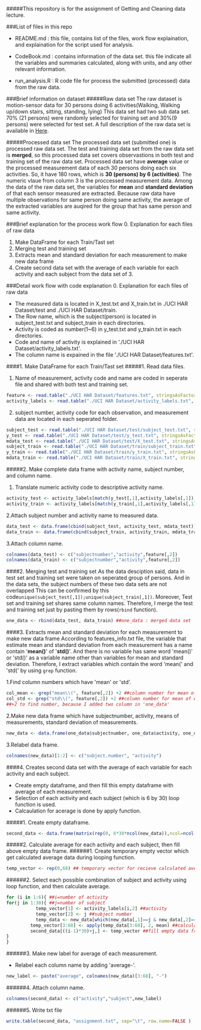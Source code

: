 #####This repository is for the assignment of Getting and Cleaning data lecture.

###List of files in this repo
* README.md : this file, contains list of the files, work flow explaination, and explaination for the script used for analysis.

* CodeBook.md : contains information of the data set. this file indicate all the variables and summaries calculated, along with units, and any other relevant information.

* run_analysis.R : R code file for process the submitted (processed) data from the raw data.

###Brief information on dataset
#####Raw data set
The raw dataset is motion-sensor data for 30 persons doing 6 activities(Walking, Walking up/down stairs, sitting, standing, lying)
This data set had two sub data set. 70% (21 persons) were randomly selected for training set and 30%(9 persons) were selected for test set. A full description of the raw data set is available in [Here](http://archive.ics.uci.edu/ml/datasets/Human+Activity+Recognition+Using+Smartphones).

#####Processed data set
The processed data set (submitted one) is processed raw data set. The test and training data set from the raw data set is **merged**, so this processed data set covers observastions in both test and training set of the raw data set.  Processed data set have **average** value or the processed measurement data of each 30 persons doing each six activities. So, it have 180 rows, which is **30 (persons) by 6 (activities)**. 
The numeric vlaue from column 3 is  the proccessed measurement data. Among the data of the raw data set, the variables for **mean** and **standard deviation** of that each sensor measured are extracted. Because raw data have multiple observations for same person doing same activity, the average of the extracted variables are auqired for the group that has same person and same activity.

###Brief explanation for the process work flow
0. Explanation for each files of raw data
1. Make DataFrame for each Train/Tast set
2. Merging test and training set
3. Extracts mean and standard deviation for each measurement to make new data frame
4. Create second data set with the average of each variable for each activity and each subject from the data set of 3.

###Detail work flow with code explanation
0. Explanation for each files of raw data
 - The measured data is located in X_test.txt and X_train.txt in ./UCI HAR Dataset/test and ./UCI HAR Dataset/train.
 - The Row name, which is the subject(person) is located in subject_test.txt and subject_train in each directories.
 - Activity is coded as number(1~6) in y_test.txt and y_train.txt in each directories.
 - Code and name of activity is explained in './UCI HAR Dataset/activity_labels.txt'.
 - The column name is expained in the file './UCI HAR Dataset/features.txt'.

####1. Make DataFrame for each Train/Tast set
#####1. Read data files.
  1. Name of measurement, activity code and name are coded in seperate file and shared with both test and training set.  
   ```R  
   feature <- read.table("./UCI HAR Dataset/features.txt", stringsAsFactors=F) ##name of measurement(column)
   activity_labels <- read.table("./UCI HAR Dataset/activity_labels.txt", stringsAsFactors=F) ##activity number(code) and name
   ```  

  2. subject number, activity code for each observation, and measurement data are located in each seperated folder.  
   ```R  
   subject_test <- read.table("./UCI HAR Dataset/test/subject_test.txt", stringsAsFactors=F) ##subject number of test set
   y_test <- read.table("./UCI HAR Dataset/test/y_test.txt", stringsAsFactors=F) ##activity code of test set
   mdata_test <- read.table("./UCI HAR Dataset/test/X_test.txt", stringsAsFactors=F) ##measured data of test set
   subject_train <- read.table("./UCI HAR Dataset/train/subject_train.txt", stringsAsFactors=F) ##subject number of train set
   y_train <- read.table("./UCI HAR Dataset/train/y_train.txt", stringsAsFactors=F) ##activity code of train set
   mdata_train <- read.table("./UCI HAR Dataset/train/X_train.txt", stringsAsFactors=F) ##measured data of train set
   ```  

#####2. Make complete data frame with activity name, subject number, and column name.  
  1. Translate numeric activity code to descriptive activity name.  
   ```R  
   activity_test <- activity_labels[match(y_test[,1],activity_labels[,1]),2] #activity name for test set
   activity_train <- activity_labels[match(y_train[,1],activity_labels[,1]),2] #activity name for training set
   ```  

  2.Attach subject number and activity name to measured data.  
   ```R  
   data_test <- data.frame(cbind(subject_test, activity_test, mdata_test))
   data_train <- data.frame(cbind(subject_train, activity_train, mdata_train))
  ```  

  3.Attach column name.  
   ```R  
   colnames(data_test) <- c("subjectnumber","activity",feature[,2])
   colnames(data_train) <- c("subjectnumber","activity",feature[,2])
   ```  

####2. Merging test and training set
  As the data desciption said, data in test set and training set were taken on seperated group of persons. And in the data sets, the subject numbers of these two data sets are not overlapped This can be confirmed by this code`unique(subject_test[,1]);unique(subject_train[,1])`. Moreover, Test set and training set shares same column names. Therefore, I merge the test and training set just by pasting them by rows(`rbind` function).
   ```R
   one_data <- rbind(data_test, data_train) ##one_data : merged data set
   ```

####3. Extracts mean and standard deviation for each measurement to make new data frame
  According to features_info.txt file, the variable that estimate mean and standard deviation from each  measurement has a name contain '**mean()**' of '**std()**'. And there is no variable has same word 'mean()' or 'std()' as a variable name other than variables for mean and standard deviation. Therefore, I extract variables which contain the word 'mean(' and 'std(' by using `grep` function.

  1.Find column numbers which have 'mean' or 'std'.
   ```R
   col_mean <- grep("mean\\(", feature[,2]) +2 ##column number for mean of each measurement.
   col_std <- grep("std\\(", feature[,2]) +2 ##column number for mean of each measurement.
   ##+2 to find number, because I added two column in 'one_data'
   ```
  2.Make new data frame which have subjectnumber, activity, means of measurements, standard deviation of measurements.
   ```R
   new_data <- data.frame(one_data$subjectnumber, one_data$activity, one_data[,col_mean], one_data[,col_std])
   ```
  3.Relabel data frame.
   ```R
   colnames(new_data)[1:2] <- c("subject.number", "activity")
   ```

####4. Creates second data set with the average of each variable for each activity and each subject.
  * Create empty dataframe, and then fill this empty dataframe with average of each measurement.
  * Selection of each activity and each subject (which is 6 by 30) loop function is used.
  * Calcaulation for acerage is done by apply function.

#####1. Create empty dataframe.
   ```R
   second_data <- data.frame(matrix(rep(0, 6*30*ncol(new_data)),ncol=ncol(new_data)))
   ```
#####2. Calculate average for each activity and each subject, then fill above empty data frame.
######1. Create temporary empty vector which get calculated average data during looping function.  
   ```R  
   temp_vector <- rep(0,68) ## temporary vector for recieve calculated average
   ```  
######2. Select each possible combination of subject and activity using loop function, and then calculate average.  
   ```R  
  for (i in 1:6){ ##i=number of activity
   for(j in 1:30){ ##j=number of subject
		      temp_vector[1] <- activity_labels[i,2] ##activity
		      temp_vector[2] <- j ##subject number
		      temp_data <- new_data[which(new_data[,1]==j & new_data[,2]==activity_labels[i,2]),] ##temporary data
	      	temp_vector[3:68] <- apply(temp_data[3:68], 2, mean) ##calculate average
	      	second_data[((i-1)*30)+j,] <- temp_vector ##fill empty data frame
   }
  }
   ```  
######3. Make new label for average of each measurement.
   * Relabel each column name by adding 'average-'.  
   ```R
   new_label <- paste("average", colnames(new_data)[3:68], "-")
   ```  
######4. Attach column name.
   ```R
   colnames(second_data) <- c("activity","subject",new_label)
   ```  
######5. Write txt file
   ```R
   write.table(second_data, "assignment.txt", sep="\t", row.name=FALSE )
   ```  
   
